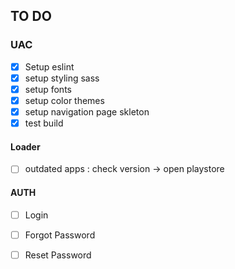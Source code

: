 ## TO DO

### UAC

- [x] Setup eslint
- [x] setup styling sass
- [x] setup fonts
- [x] setup color themes
- [x] setup navigation page skleton 
- [x] test build 

#### Loader
- [ ] outdated apps : check version -> open playstore


#### AUTH

- [ ] Login
- [ ] Forgot Password
- [ ] Reset Password


